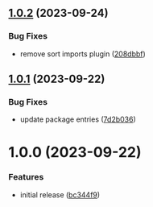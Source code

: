 ## [1.0.2](https://github.com/ck-oss/prettier-config/compare/v1.0.1...v1.0.2) (2023-09-24)


### Bug Fixes

* remove sort imports plugin ([208dbbf](https://github.com/ck-oss/prettier-config/commit/208dbbfda5e4bffc056c7f2784801ae4c1d960cd))

## [1.0.1](https://github.com/ck-oss/prettier-config/compare/v1.0.0...v1.0.1) (2023-09-22)


### Bug Fixes

* update package entries ([7d2b036](https://github.com/ck-oss/prettier-config/commit/7d2b036e7588e2010d315d3f3095c753be8b032a))

# 1.0.0 (2023-09-22)


### Features

* initial release ([bc344f9](https://github.com/ck-oss/prettier-config/commit/bc344f9ac383d746a47d241419b51fa96db7b741))
